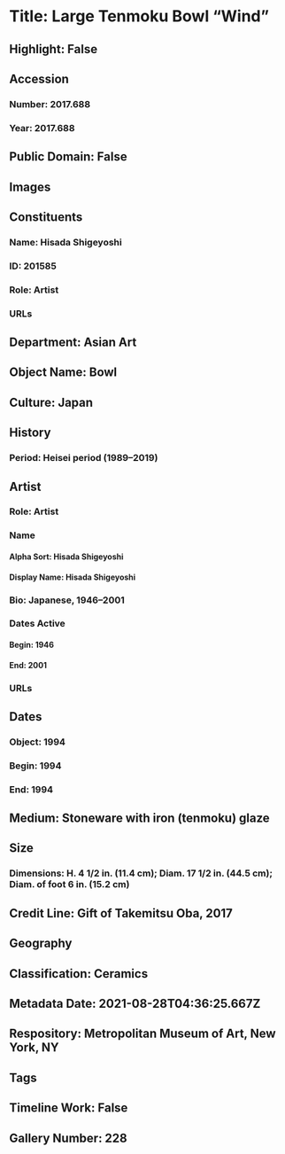# Title: Large Tenmoku Bowl “Wind”
## Highlight: False
## Accession
### Number: 2017.688
### Year: 2017.688
## Public Domain: False
## Images
## Constituents
### Name: Hisada Shigeyoshi
### ID: 201585
### Role: Artist
### URLs
## Department: Asian Art
## Object Name: Bowl
## Culture: Japan
## History
### Period: Heisei period (1989–2019)
## Artist
### Role: Artist
### Name
#### Alpha Sort: Hisada Shigeyoshi
#### Display Name: Hisada Shigeyoshi
### Bio: Japanese, 1946–2001
### Dates Active
#### Begin: 1946
#### End: 2001
### URLs
## Dates
### Object: 1994
### Begin: 1994
### End: 1994
## Medium: Stoneware with iron (tenmoku) glaze
## Size
### Dimensions: H. 4 1/2 in. (11.4 cm); Diam. 17 1/2 in. (44.5 cm); Diam. of foot 6 in. (15.2 cm)
## Credit Line: Gift of Takemitsu Oba, 2017
## Geography
## Classification: Ceramics
## Metadata Date: 2021-08-28T04:36:25.667Z
## Respository: Metropolitan Museum of Art, New York, NY
## Tags
## Timeline Work: False
## Gallery Number: 228